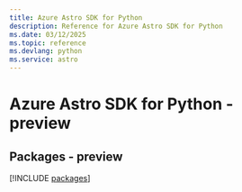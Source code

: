 ```yaml
---
title: Azure Astro SDK for Python
description: Reference for Azure Astro SDK for Python
ms.date: 03/12/2025
ms.topic: reference
ms.devlang: python
ms.service: astro
---
```

# Azure Astro SDK for Python - preview
## Packages - preview
[!INCLUDE [packages](astro-index.md)]